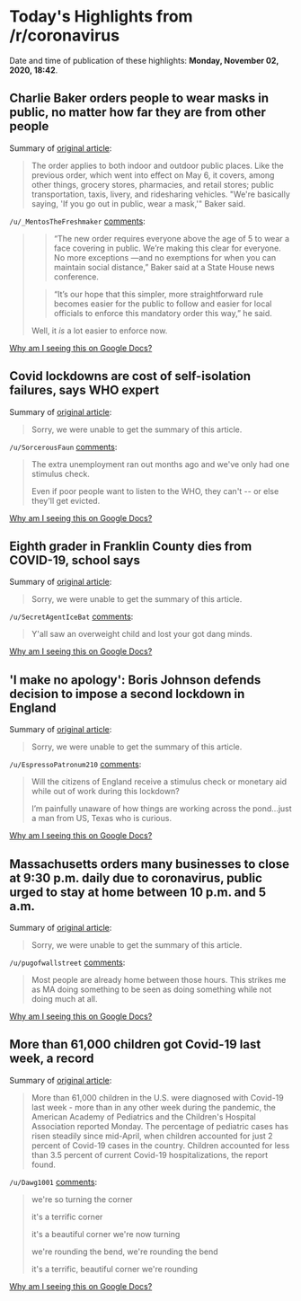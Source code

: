 # Today's Highlights from /r/coronavirus

Date and time of publication of these highlights: **Monday, November 02, 2020, 18:42**.

## Charlie Baker orders people to wear masks in public, no matter how far they are from other people

Summary of [original article](https://www.bostonglobe.com/2020/11/02/nation/charlie-baker-orders-people-wear-masks-public-no-matter-how-far-they-are-other-people):

> The order applies to both indoor and outdoor public places. Like the previous order, which went into effect on May 6, it covers, among other things, grocery stores, pharmacies, and retail stores; public transportation, taxis, livery, and ridesharing vehicles. "We're basically saying, 'If you go out in public, wear a mask,'" Baker said.

`/u/_MentosTheFreshmaker` [comments](https://www.reddit.com/r/Coronavirus/comments/jmxugj/charlie_baker_orders_people_to_wear_masks_in/):

> > “The new order requires everyone above the age of 5 to wear a face covering in public. We’re making this clear for everyone. No more exceptions —and no exemptions for when you can maintain social distance,” Baker said at a State House news conference.
> 
> > “It’s our hope that this simpler, more straightforward rule becomes easier for the public to follow and easier for local officials to enforce this mandatory order this way,” he said.
> 
> Well, it *is* a lot easier to enforce now.

[Why am I seeing this on Google Docs?](https://docs.google.com/document/d/1Dc6We63vOXIZsc0op-Bt4abqkYjXzOigalQqFxmvvbM/edit?usp=sharing)

## Covid lockdowns are cost of self-isolation failures, says WHO expert

Summary of [original article](https://www.theguardian.com/world/2020/nov/02/covid-lockdowns-are-cost-of-self-isolation-failures-says-who-expert):

> Sorry, we were unable to get the summary of this article.

`/u/SorcerousFaun` [comments](https://www.reddit.com/r/Coronavirus/comments/jmm10j/covid_lockdowns_are_cost_of_selfisolation/):

> The extra unemployment ran out months ago and we've only had one stimulus check. 
> 
> Even if poor people want to listen to the WHO, they can't -- or else they'll get evicted.

[Why am I seeing this on Google Docs?](https://docs.google.com/document/d/1Dc6We63vOXIZsc0op-Bt4abqkYjXzOigalQqFxmvvbM/edit?usp=sharing)

## Eighth grader in Franklin County dies from COVID-19, school says

Summary of [original article](https://www.kmov.com/news/eighth-grader-in-franklin-county-dies-from-covid-19-school-says/article_9031a344-1cb1-11eb-b941-33a2fcb5666d.html):

> Sorry, we were unable to get the summary of this article.

`/u/SecretAgentIceBat` [comments](https://www.reddit.com/r/Coronavirus/comments/jmmlm7/eighth_grader_in_franklin_county_dies_from/):

> Y'all saw an overweight child and lost your got dang minds.

[Why am I seeing this on Google Docs?](https://docs.google.com/document/d/1Dc6We63vOXIZsc0op-Bt4abqkYjXzOigalQqFxmvvbM/edit?usp=sharing)

## 'I make no apology': Boris Johnson defends decision to impose a second lockdown in England

Summary of [original article](https://www.cnbc.com/2020/11/02/boris-johnson-says-no-alternative-as-england-braces-for-lockdown.html):

> Sorry, we were unable to get the summary of this article.

`/u/EspressoPatronum210` [comments](https://www.reddit.com/r/Coronavirus/comments/jmvbea/i_make_no_apology_boris_johnson_defends_decision/):

> Will the citizens of England receive a stimulus check or monetary aid while out of work during this lockdown?
> 
> 
> I’m painfully unaware of how things are working across the pond...just a man from US, Texas who is curious.

[Why am I seeing this on Google Docs?](https://docs.google.com/document/d/1Dc6We63vOXIZsc0op-Bt4abqkYjXzOigalQqFxmvvbM/edit?usp=sharing)

## Massachusetts orders many businesses to close at 9:30 p.m. daily due to coronavirus, public urged to stay at home between 10 p.m. and 5 a.m.

Summary of [original article](https://twitter.com/bnodesk/status/1323348221733855234?s=21):

> Sorry, we were unable to get the summary of this article.

`/u/pugofwallstreet` [comments](https://www.reddit.com/r/Coronavirus/comments/jmuhls/massachusetts_orders_many_businesses_to_close_at/):

> Most people are already home between those hours. This strikes me as MA doing something to be seen as doing something while not doing much at all.

[Why am I seeing this on Google Docs?](https://docs.google.com/document/d/1Dc6We63vOXIZsc0op-Bt4abqkYjXzOigalQqFxmvvbM/edit?usp=sharing)

## More than 61,000 children got Covid-19 last week, a record

Summary of [original article](https://www.nbcnews.com/health/health-news/more-61-000-children-got-covid-19-last-week-record-n1245851):

> More than 61,000 children in the U.S. were diagnosed with Covid-19 last week - more than in any other week during the pandemic, the American Academy of Pediatrics and the Children's Hospital Association reported Monday. The percentage of pediatric cases has risen steadily since mid-April, when children accounted for just 2 percent of Covid-19 cases in the country. Children accounted for less than 3.5 percent of current Covid-19 hospitalizations, the report found.

`/u/Dawg1001` [comments](https://www.reddit.com/r/Coronavirus/comments/jmykui/more_than_61000_children_got_covid19_last_week_a/):

> we're so turning the corner
> 
> it's a terrific corner
> 
> it's a beautiful corner we're now turning 
> 
> we're rounding the bend, we're rounding the bend
> 
> it's a terrific, beautiful corner we're rounding

[Why am I seeing this on Google Docs?](https://docs.google.com/document/d/1Dc6We63vOXIZsc0op-Bt4abqkYjXzOigalQqFxmvvbM/edit?usp=sharing)

